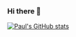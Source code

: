 ### Hi there 👋

[![Paul's GitHub stats](https://github-readme-stats.vercel.app/api?username=pololot64)](https://github.com/anuraghazra/github-readme-stats)
